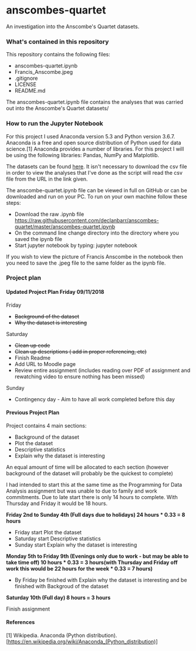 # anscombes-quartet
An investigation into the Anscombe's Quartet datasets.

### What's contained in this repository

This repository contains the following files:

* anscombes-quartet.ipynb 
* Francis_Anscombe.jpeg
* .gitignore
* LICENSE
* README.md

The anscombes-quartet.ipynb file contains the analyses that was carried out into the Anscombe's Quartet datasets/

### How to run the Jupyter Notebook

For this project I used Anaconda version 5.3 and Python version 3.6.7. Anaconda is a free and open source distribution of Python used for data science.[1] Anaconda provides a number of libraries. For this project I will be using the following libraries: Pandas, NumPy and Matplotlib.

The datasets can be found [here](https://vincentarelbundock.github.io/Rdatasets/csv/datasets/anscombe.csv). It isn't necessary to download the csv file in order to view the analyses that I've done as the script will read the csv file from the URL in the link given.

The anscombe-quartet.ipynb file can be viewed in full on GitHub or can be downloaded and run on your PC. To run on your own machine follow these steps:

* Download the raw .ipynb file https://raw.githubusercontent.com/declanbarr/anscombes-quartet/master/anscombes-quartet.ipynb
* On the command line change directory into the directory where you saved the ipynb file
* Start jupyter notebook by typing: jupyter notebook

If you wish to view the picture of Francis Anscombe in the notebook then you need to save the .jpeg file to the same folder as the ipynb file.

### Project plan

#### Updated Project Plan Friday 09/11/2018

Friday
* ~~Background of the dataset~~
* ~~Why the dataset is interesting~~

Saturday
* ~~Clean up code~~
* ~~Clean up descriptions ( add in proper referencing, etc)~~
* Finish Readme
* Add URL to Moodle page
* Review entire assignment (includes reading over PDF of assignment and rewatching video to ensure nothing has been missed)

Sunday
* Contingency day - Aim to have all work completed before this day


#### Previous Project Plan

Project contains 4 main sections:
* Background of the dataset
* Plot the dataset
* Descriptive statistics
* Explain why the dataset is interesting

An equal amount of time will be allocated to each section (however background of the dataset will probably be the quickest to complete)

I had intended to start this at the same time as the Programming for Data Analysis assignment but was unable to due to family and work commitments. Due to late start there is only 14 hours to complete. With Thursday and Friday it would be 18 hours. 


__Friday 2nd to Sunday 4th (Full days due to holidays) 24 hours * 0.33 = 8 hours__

* Friday start Plot the dataset
* Saturday start Descriptive statistics
* Sunday start Explain why the dataset is interesting


__Monday 5th to Friday 9th (Evenings only due to work - but may be able to take time off) 10 hours * 0.33 = 3 hours(with Thursday and Friday off work this would be 22 hours for the week * 0.33 = 7 hours)__

* By Friday be finished with Explain why the dataset is interesting and be finished with Backgroud of the dataset


__Saturday 10th (Full day) 8 hours = 3 hours__

Finish assignment

#### References

[1] Wikipedia. Anaconda (Python distribution).
[https://en.wikipedia.org/wiki/Anaconda_(Python_distribution)]
